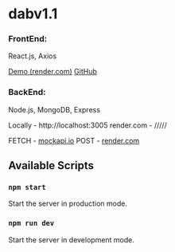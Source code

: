 # dabv1.1

### FrontEnd:

React.js, Axios

[Demo (render.com)](https://delivery-app-i4x3.onrender.com/)
[GitHub](https://github.com/andysmokk/dav1.2)

### BackEnd:

Node.js, MongoDB, Express

Locally - http://localhost:3005
render.com - /////

FETCH - [mockapi.io](https://mockapi.io/)
POST - [render.com]()

## Available Scripts

### `npm start`

Start the server in production mode.

### `npm run dev`

Start the server in development mode.
